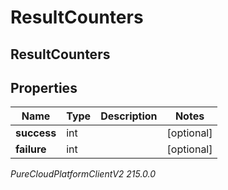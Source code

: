 # ResultCounters

## ResultCounters

## Properties

|Name | Type | Description | Notes|
|------------ | ------------- | ------------- | -------------|
| **success** | int |  | [optional] |
| **failure** | int |  | [optional] |



_PureCloudPlatformClientV2 215.0.0_
